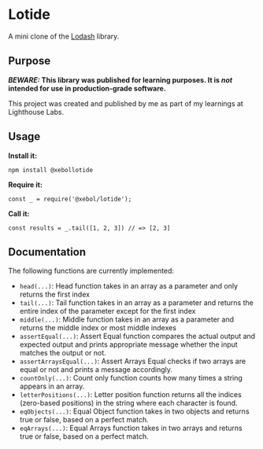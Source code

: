 # Lotide

A mini clone of the [Lodash](https://lodash.com) library.

## Purpose

**_BEWARE:_ This library was published for learning purposes. It is _not_ intended for use in production-grade software.**

This project was created and published by me as part of my learnings at Lighthouse Labs. 

## Usage

**Install it:**

`npm install @xebollotide`

**Require it:**

`const _ = require('@xebol/lotide');`

**Call it:**

`const results = _.tail([1, 2, 3]) // => [2, 3]`

## Documentation

The following functions are currently implemented:

* `head(...)`: Head function takes in an array as a parameter and only returns the first index
* `tail(...)`: Tail function takes in an array as a parameter and returns the entire index of the parameter except for the first index
* `middle(...)`: Middle function takes in an array as a parameter and returns the middle index or most middle indexes 
* `assertEqual(...)`: Assert Equal function compares the actual output and expected output and prints appropriate message whether the input matches the output or not.
* `assertArraysEqual(...)`: Assert Arrays Equal checks if two arrays are equal or not and prints a message accordingly.
* `countOnly(...)`: Count only function counts how many times a string appears in an array.
* `letterPositions(...)`: Letter position function returns all the indices (zero-based positions) in the string where each character is found.
* `eqObjects(...)`: Equal Object function takes in two objects and returns true or false, based on a perfect match.
* `eqArrays(...)`: Equal Arrays function takes in two arrays and returns true or false, based on a perfect match.